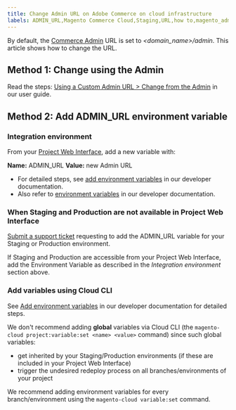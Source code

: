 ```yaml
---
title: Change Admin URL on Adobe Commerce on cloud infrastructure
labels: ADMIN_URL,Magento Commerce Cloud,Staging,URL,how to,magento_admin,production,Adobe Commerce,cloud infrastructure
---
```


By default, the [Commerce Admin](http://docs.magento.com/m2/ee/user_guide/stores/admin.html) URL is set to *<domain\_name>/admin*. This article shows how to change the URL.

## Method 1: Change using the Admin

Read the steps: [Using a Custom Admin URL > Change from the Admin](http://docs.magento.com/m2/ee/user_guide/stores/store-urls-custom-admin.html) in our user guide.

## Method 2: Add ADMIN\_URL environment variable

### Integration environment

From your [Project Web Interface](http://devdocs.magento.com/guides/v2.2/cloud/project/project-webint-basic.html), add a new variable with:

 **Name:** ADMIN\_URL **Value:** new Admin URL

* For detailed steps, see [add environment variables](http://devdocs.magento.com/guides/v2.2/cloud/project/project-webint-basic.html#env) in our developer documentation.
* Also refer to [environment variables](http://devdocs.magento.com/guides/v2.2/cloud/env/environment-vars_magento.html) in our developer documentation.

### When Staging and Production are not available in Project Web Interface

 [Submit a support ticket](https://support.magento.com/hc/en-us/articles/360000913794#submit-ticket) requesting to add the ADMIN\_URL variable for your Staging or Production environment.

If Staging and Production are accessible from your Project Web Interface, add the Environment Variable as described in the *Integration environment* section above.

### Add variables using Cloud CLI

See [Add environment variables](http://devdocs.magento.com/guides/v2.2/cloud/env/environment-vars_magento.html#addvariables) in our developer documentation for detailed steps.

We don't recommend adding **global** variables via Cloud CLI (the `magento-cloud project:variable:set <name> <value>` command) since such global variables:

* get inherited by your Staging/Production environments (if these are included in your Project Web Interface)
* trigger the undesired redeploy process on all branches/environments of your project

We recommend adding environment variables for every branch/environment using the `magento-cloud variable:set` command.
